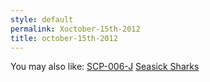 ```yaml
---
style: default
permalink: Xoctober-15th-2012
title: october-15th-2012
---
```

You may also like:
[SCP-006-J](http://scp-wiki.net/scp-006-j)
[Seasick Sharks](http://scp-wiki.net/seasick-sharks)